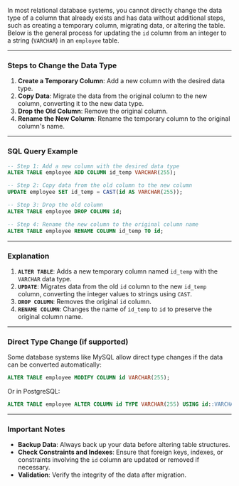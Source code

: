 In most relational database systems, you cannot directly change the data type of a column that already exists and has data without additional steps, such as creating a temporary column, migrating data, or altering the table. Below is the general process for updating the `id` column from an integer to a string (`VARCHAR`) in an `employee` table.

---

### **Steps to Change the Data Type**
1. **Create a Temporary Column**: Add a new column with the desired data type.
2. **Copy Data**: Migrate the data from the original column to the new column, converting it to the new data type.
3. **Drop the Old Column**: Remove the original column.
4. **Rename the New Column**: Rename the temporary column to the original column's name.

---

### **SQL Query Example**

```sql
-- Step 1: Add a new column with the desired data type
ALTER TABLE employee ADD COLUMN id_temp VARCHAR(255);

-- Step 2: Copy data from the old column to the new column
UPDATE employee SET id_temp = CAST(id AS VARCHAR(255));

-- Step 3: Drop the old column
ALTER TABLE employee DROP COLUMN id;

-- Step 4: Rename the new column to the original column name
ALTER TABLE employee RENAME COLUMN id_temp TO id;
```

---

### **Explanation**
1. **`ALTER TABLE`**: Adds a new temporary column named `id_temp` with the `VARCHAR` data type.
2. **`UPDATE`**: Migrates data from the old `id` column to the new `id_temp` column, converting the integer values to strings using `CAST`.
3. **`DROP COLUMN`**: Removes the original `id` column.
4. **`RENAME COLUMN`**: Changes the name of `id_temp` to `id` to preserve the original column name.

---

### **Direct Type Change (if supported)**
Some database systems like MySQL allow direct type changes if the data can be converted automatically:

```sql
ALTER TABLE employee MODIFY COLUMN id VARCHAR(255);
```

Or in PostgreSQL:

```sql
ALTER TABLE employee ALTER COLUMN id TYPE VARCHAR(255) USING id::VARCHAR;
```

---

### **Important Notes**
- **Backup Data**: Always back up your data before altering table structures.
- **Check Constraints and Indexes**: Ensure that foreign keys, indexes, or constraints involving the `id` column are updated or removed if necessary.
- **Validation**: Verify the integrity of the data after migration.